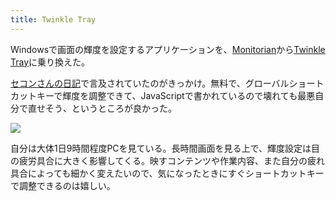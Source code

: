 ```yaml
---
title: Twinkle Tray
---
```

Windowsで画面の輝度を設定するアプリケーションを、[Monitorian](https://apps.microsoft.com/store/detail/monitorian/9NW33J738BL0)から[Twinkle Tray](https://apps.microsoft.com/store/detail/twinkle-tray-brightness-slider/9PLJWWSV01LK)に乗り換えた。

[セコンさんの日記](https://secon.dev/entry/2022/06/02/210000/)で言及されていたのがきっかけ。無料で、グローバルショートカットキーで輝度を調整できて、JavaScriptで書かれているので壊れても最悪自分で直せそう、というところが良かった。

![](https://lh5.googleusercontent.com/csLCZc1ecg9cJZeDp3vd7YdITtvp3fbnD_8q0wOUE05CDGl3qDpNdgVUMHs2pWD8EpUz_-70pJzaUzL5lqFMwYMJsNJobHIlS3_7E5vjxfRThG_6vu5BZ5yvA2NDgm6P8wWEmZD4O99eptGamA)

自分は大体1日9時間程度PCを見ている。長時間画面を見る上で、輝度設定は目の疲労具合に大きく影響してくる。映すコンテンツや作業内容、また自分の疲れ具合によっても細かく変えたいので、気になったときにすぐショートカットキーで調整できるのは嬉しい。
